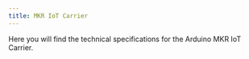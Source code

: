 ```yaml
---
title: MKR IoT Carrier
---
```


<TechSpecDescription>
Here you will find the technical specifications for the Arduino MKR IoT Carrier.
</TechSpecDescription>


